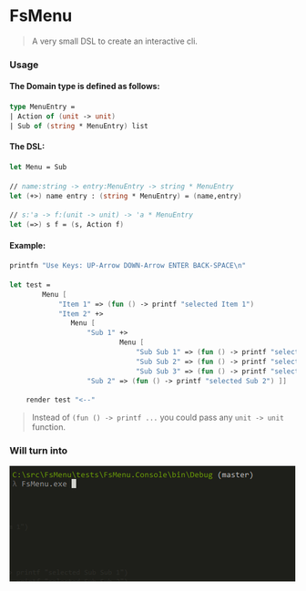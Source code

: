 # FsMenu

> A very small DSL to create an interactive cli.

### Usage

#### The Domain type is defined as follows:

```fsharp
type MenuEntry =
| Action of (unit -> unit)
| Sub of (string * MenuEntry) list
```

#### The DSL:

```fsharp
let Menu = Sub

// name:string -> entry:MenuEntry -> string * MenuEntry
let (+>) name entry : (string * MenuEntry) = (name,entry)

// s:'a -> f:(unit -> unit) -> 'a * MenuEntry
let (=>) s f = (s, Action f)
```

#### Example:

```fsharp
printfn "Use Keys: UP-Arrow DOWN-Arrow ENTER BACK-SPACE\n"

let test =
        Menu [
            "Item 1" => (fun () -> printf "selected Item 1")
            "Item 2" +>
               Menu [ 
                   "Sub 1" +>
                           Menu [
                               "Sub Sub 1" => (fun () -> printf "selected Sub Sub 1")
                               "Sub Sub 2" => (fun () -> printf "selected Sub Sub 2")
                               "Sub Sub 3" => (fun () -> printf "selected Sub Sub 3")]
                   "Sub 2" => (fun () -> printf "selected Sub 2") ]]

    render test "<--"
```

> Instead of `(fun () -> printf ...` you could pass any `unit -> unit` function.

### Will turn into

![](https://github.com/nicolaiw/FsMenu/blob/master/misc/sample.gif)
